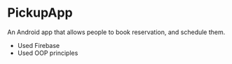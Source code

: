# PickupApp
An Android app that allows people to book reservation, and schedule them. 
- Used Firebase
- Used OOP principles

